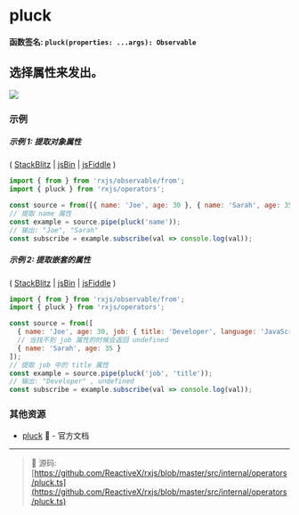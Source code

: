 # pluck

#### 函数签名: `pluck(properties: ...args): Observable`

## 选择属性来发出。

<div class="ua-ad"><a href="https://ultimateangular.com/?ref=76683_kee7y7vk"><img src="https://ultimateangular.com/assets/img/banners/ua-leader.svg"></a></div>

### 示例

##### 示例 1: 提取对象属性

( [StackBlitz](https://stackblitz.com/edit/typescript-1pxyt1?file=index.ts&devtoolsheight=50) |
[jsBin](http://jsbin.com/zokaxiwahe/1/edit?js,console) |
[jsFiddle](https://jsfiddle.net/btroncone/58v9xq0f/) )

```js
import { from } from 'rxjs/observable/from';
import { pluck } from 'rxjs/operators';

const source = from([{ name: 'Joe', age: 30 }, { name: 'Sarah', age: 35 }]);
// 提取 name 属性
const example = source.pipe(pluck('name'));
// 输出: "Joe", "Sarah"
const subscribe = example.subscribe(val => console.log(val));
```

##### 示例 2: 提取嵌套的属性

( [StackBlitz](https://stackblitz.com/edit/typescript-ybhnsd?file=index.ts&devtoolsheight=50) |
[jsBin](http://jsbin.com/joqesidugu/1/edit?js,console) |
[jsFiddle](https://jsfiddle.net/btroncone/n592m597/) )

```js
import { from } from 'rxjs/observable/from';
import { pluck } from 'rxjs/operators';

const source = from([
  { name: 'Joe', age: 30, job: { title: 'Developer', language: 'JavaScript' } },
  // 当找不到 job 属性的时候会返回 undefined
  { name: 'Sarah', age: 35 }
]);
// 提取 job 中的 title 属性
const example = source.pipe(pluck('job', 'title'));
// 输出: "Developer" , undefined
const subscribe = example.subscribe(val => console.log(val));
```

### 其他资源

* [pluck](http://cn.rx.js.org/class/es6/Observable.js~Observable.html#instance-method-pluck) :newspaper: - 官方文档

---
> :file_folder: 源码:  [https://github.com/ReactiveX/rxjs/blob/master/src/internal/operators/pluck.ts](https://github.com/ReactiveX/rxjs/blob/master/src/internal/operators/pluck.ts)
